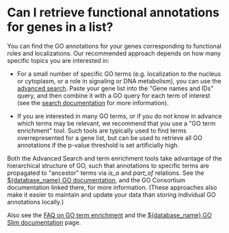 # Can I retrieve functional annotations for genes in a list?
<!-- pombase_categories: Finding data,Tools and resources,Using ontologies -->

You can find the GO annotations for your genes corresponding to
functional roles and localizations. Our recommended approach depends on
how many specific topics you are interested in:

-   For a small number of specific GO terms (e.g. localization to the
    nucleus or cytoplasm, or a role in signaling or DNA metabolism),
    you can use the [advanced search](/query). Paste your gene list
    into the "Gene names and IDs" query, and then combine it with a GO query for
    each term of interest (see the [search documentation](/documentation/advanced-search)
    for more information).

-   If you are interested in many GO terms, or if you do not know in
    advance which terms may be relevant, we recommend that you use a "GO
    term enrichment" tool. Such tools are typically used to find terms
    overrepresented for a gene list, but can be used to retrieve all GO
    annotations if the p-value threshold is set artificially high.

Both the Advanced Search and term enrichment tools take advantage of the
hierarchical structure of GO, such that annotations to specific terms
are propagated to "ancestor" terms via *is\_a* and *part\_of* relations.
See the [${database_name} GO documentation](/documentation/gene-page-gene-ontology), and the GO
Consortium documentation linked there, for more information. (These
approaches also make it easier to maintain and update your data than
storing individual GO annotations locally.)

Also see the [FAQ on GO term enrichment](/faq/how-can-i-find-significant-shared-go-annotations-genes-list)
and the [${database_name} GO Slim documentation](/documentation/pombase-go-slim-documentation) page.

